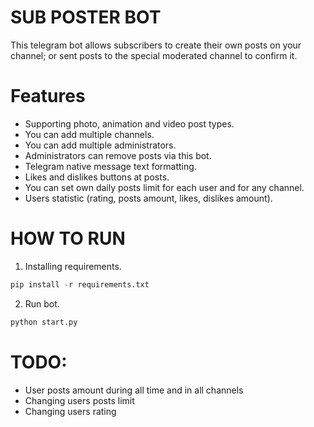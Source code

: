 # SUB POSTER BOT
This telegram bot allows subscribers to create their own posts on your channel; or sent posts to the special moderated channel to confirm it. 

# Features
- Supporting photo, animation and video post types.
- You can add multiple channels.
- You can add multiple administrators.
- Administrators can remove posts via this bot.  
- Telegram native message text formatting.
- Likes and dislikes buttons at posts.
- You can set own daily posts limit for each user and for any channel.
- Users statistic (rating, posts amount, likes, dislikes amount).

# HOW TO RUN
1. Installing requirements.
```python
pip install -r requirements.txt
```
2. Run bot.
```python
python start.py
```

# TODO:
- User posts amount during all time and in all channels
- Changing users posts limit
- Changing users rating

